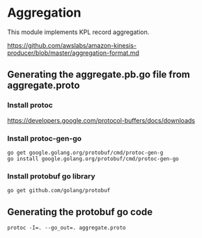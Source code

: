 # Aggregation

This module implements KPL record aggregation.

https://github.com/awslabs/amazon-kinesis-producer/blob/master/aggregation-format.md


## Generating the aggregate.pb.go file from aggregate.proto

### Install protoc

https://developers.google.com/protocol-buffers/docs/downloads


### Install protoc-gen-go

    go get google.golang.org/protobuf/cmd/protoc-gen-g
    go install google.golang.org/protobuf/cmd/protoc-gen-go


### Install protobuf go library

    go get github.com/golang/protobuf


## Generating the protobuf go code

    protoc -I=. --go_out=. aggregate.proto

